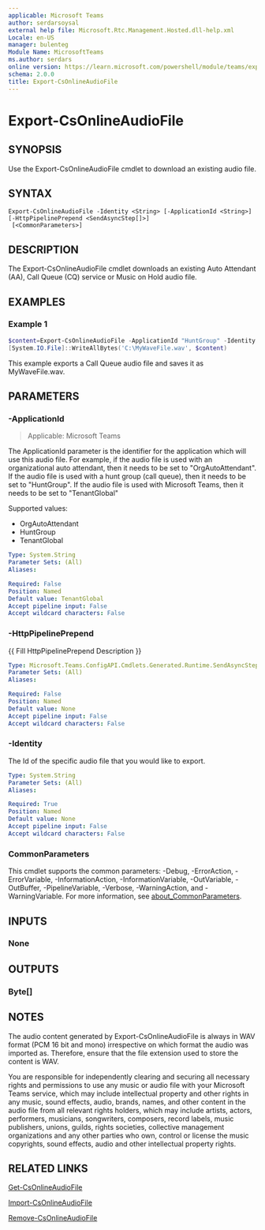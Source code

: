 ```yaml
---
applicable: Microsoft Teams
author: serdarsoysal
external help file: Microsoft.Rtc.Management.Hosted.dll-help.xml
Locale: en-US
manager: bulenteg
Module Name: MicrosoftTeams
ms.author: serdars
online version: https://learn.microsoft.com/powershell/module/teams/export-csonlineaudiofile
schema: 2.0.0
title: Export-CsOnlineAudioFile
---
```


# Export-CsOnlineAudioFile

## SYNOPSIS
Use the Export-CsOnlineAudioFile cmdlet to download an existing audio file.

## SYNTAX

```
Export-CsOnlineAudioFile -Identity <String> [-ApplicationId <String>] [-HttpPipelinePrepend <SendAsyncStep[]>]
 [<CommonParameters>]
```

## DESCRIPTION
The Export-CsOnlineAudioFile cmdlet downloads an existing Auto Attendant (AA), Call Queue (CQ) service or Music on Hold audio file.

## EXAMPLES

### Example 1
```powershell
$content=Export-CsOnlineAudioFile -ApplicationId "HuntGroup" -Identity 57f800408f8848548dd1fbc18073fe46
[System.IO.File]::WriteAllBytes('C:\MyWaveFile.wav', $content)
```

This example exports a Call Queue audio file and saves it as MyWaveFile.wav.

## PARAMETERS

### -ApplicationId

> Applicable: Microsoft Teams

The ApplicationId parameter is the identifier for the application which will use this audio file. For example, if the audio file is used with an organizational auto attendant, then it needs to be set to "OrgAutoAttendant". If the audio file is used with a hunt group (call queue), then it needs to be set to "HuntGroup". If the audio file is used with Microsoft Teams, then it needs to be set to "TenantGlobal"

Supported values:

- OrgAutoAttendant
- HuntGroup
- TenantGlobal

```yaml
Type: System.String
Parameter Sets: (All)
Aliases:

Required: False
Position: Named
Default value: TenantGlobal
Accept pipeline input: False
Accept wildcard characters: False
```

### -HttpPipelinePrepend
{{ Fill HttpPipelinePrepend Description }}

```yaml
Type: Microsoft.Teams.ConfigAPI.Cmdlets.Generated.Runtime.SendAsyncStep[]
Parameter Sets: (All)
Aliases:

Required: False
Position: Named
Default value: None
Accept pipeline input: False
Accept wildcard characters: False
```

### -Identity
The Id of the specific audio file that you would like to export.

```yaml
Type: System.String
Parameter Sets: (All)
Aliases:

Required: True
Position: Named
Default value: None
Accept pipeline input: False
Accept wildcard characters: False
```

### CommonParameters
This cmdlet supports the common parameters: -Debug, -ErrorAction, -ErrorVariable, -InformationAction, -InformationVariable, -OutVariable, -OutBuffer, -PipelineVariable, -Verbose, -WarningAction, and -WarningVariable. For more information, see [about_CommonParameters](http://go.microsoft.com/fwlink/?LinkID=113216).

## INPUTS

### None

## OUTPUTS

### Byte[]

## NOTES
The audio content generated by Export-CsOnlineAudioFile is always in WAV format (PCM 16 bit and mono) irrespective on which format the audio was imported as.
Therefore, ensure that the file extension used to store the content is WAV.

You are responsible for independently clearing and securing all necessary rights and permissions to use any music or audio file with your Microsoft Teams service, which may include intellectual property and other rights in any music, sound effects, audio, brands, names, and other content in the audio file from all relevant rights holders, which may include artists, actors, performers, musicians, songwriters, composers, record labels, music publishers, unions, guilds, rights societies, collective management organizations and any other parties who own, control or license the music copyrights, sound effects, audio and other intellectual property rights.

## RELATED LINKS
[Get-CsOnlineAudioFile](https://learn.microsoft.com/powershell/module/teams/get-csonlineaudiofile)

[Import-CsOnlineAudioFile](https://learn.microsoft.com/powershell/module/teams/import-csonlineaudiofile)

[Remove-CsOnlineAudioFile](https://learn.microsoft.com/powershell/module/teams/remove-csonlineaudiofile)
